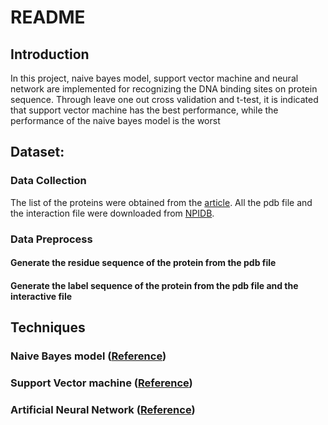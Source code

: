 # README


## Introduction

In this project, naive bayes model, support vector machine and neural network are implemented for recognizing the DNA binding sites on protein sequence. Through leave one out cross validation and t-test, it is indicated that support vector machine has the best performance, while the performance of the naive bayes model is the worst

## Dataset:

### Data Collection

The list of the proteins were obtained from the [article](http://nar.oxfordjournals.org/content/31/24/7189).
All the pdb file and the interaction file were downloaded from [NPIDB](http://npidb.belozersky.msu.ru/).

### Data Preprocess

#### Generate the residue sequence of the protein from the pdb file



#### Generate the label sequence of the protein from the pdb file and the interactive file

## Techniques

### Naive Bayes model ([Reference](https://www.google.com/url?sa=t&rct=j&q=&esrc=s&source=web&cd=1&cad=rja&uact=8&ved=0ahUKEwi1oKLloYjMAhUKqh4KHYnuBkIQFggcMAA&url=http%3A%2F%2Flib.dr.iastate.edu%2Fcgi%2Fviewcontent.cgi%3Farticle%3D2782%26context%3Drtd&usg=AFQjCNHYze8sldjzQdtA5dhBao2qu1bSqA&sig2=H_Zji6sEkTpw8R-QCOPmGw&bvm=bv.119028448,d.dmo))



### Support Vector machine ([Reference](http://nar.oxfordjournals.org/content/37/suppl_2/W396))

### Artificial Neural Network ([Reference](http://nar.oxfordjournals.org/content/35/5/1465))



